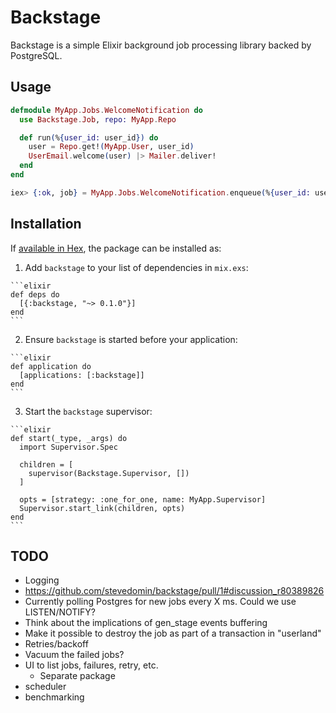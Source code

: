 # Backstage

Backstage is a simple Elixir background job processing library backed by PostgreSQL.

## Usage

```elixir
defmodule MyApp.Jobs.WelcomeNotification do
  use Backstage.Job, repo: MyApp.Repo

  def run(%{user_id: user_id}) do
    user = Repo.get!(MyApp.User, user_id)
    UserEmail.welcome(user) |> Mailer.deliver!
  end
end

iex> {:ok, job} = MyApp.Jobs.WelcomeNotification.enqueue(%{user_id: user.id})
```

## Installation

If [available in Hex](https://hex.pm/docs/publish), the package can be installed as:

  1. Add `backstage` to your list of dependencies in `mix.exs`:

    ```elixir
    def deps do
      [{:backstage, "~> 0.1.0"}]
    end
    ```

  2. Ensure `backstage` is started before your application:

    ```elixir
    def application do
      [applications: [:backstage]]
    end
    ```

  3. Start the `backstage` supervisor:

    ```elixir
    def start(_type, _args) do
      import Supervisor.Spec

      children = [
        supervisor(Backstage.Supervisor, [])
      ]

      opts = [strategy: :one_for_one, name: MyApp.Supervisor]
      Supervisor.start_link(children, opts)
    end
    ```

## TODO

* Logging
* https://github.com/stevedomin/backstage/pull/1#discussion_r80389826
* Currently polling Postgres for new jobs every X ms. Could we use LISTEN/NOTIFY?
* Think about the implications of gen_stage events buffering
* Make it possible to destroy the job as part of a transaction in "userland"
* Retries/backoff
* Vacuum the failed jobs?
* UI to list jobs, failures, retry, etc.
  * Separate package
* scheduler
* benchmarking

